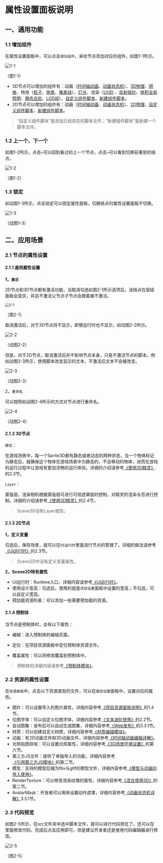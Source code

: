 # 属性设置面板说明

## 一、通用功能

### 1.1 增加组件

在属性设置面板中，可以点击`增加组件`，来给节点添加对应的组件，如图1-1所示。

![1-1](img/1-1.png)

（图1-1）

- 3D节点可以增加的组件有：动画（[时间轴动画](../../../IDE/animationEditor/timelineGUI/readme.md)、[动画状态机](../../../IDE/animationEditor/aniController/readme.md)）、[3D物理](../../../IDE/physicsEditor/physics3D/readme.md)、[网格](../../../IDE/Component/Mesh/readme.md)、特效（[粒子](../../../IDE/particleEditor/readme.md)、[拖尾](../../../IDE/Component/Trail/readme.md)、[像素线](../../../IDE/Component/PixelLine/readme.md)）、[灯光](../../../3D/Light/readme.md)、渲染（[UI3D](../../../IDE/uiEditor/3DUI/readme.md) 、[反射探针](../../../IDE/Component/ReflectionProbe/readme.md)、[体积全局照明](../../../IDE/Component/VolumetricGI/readme.md)、[静态合批](../../../IDE/Component/StaticBatchVolume/readme.md)、[LOD组](../../../IDE/Component/LOD/readme.md)）、[自定义组件脚本](../../../basics/IDE/entry/readme.md)、[新建组件脚本](../../../basics/common/Component/readme.md)。
- 2D节点可以增加的组件有：动画（[时间轴动画](../../../IDE/animationEditor/timelineGUI/readme.md)、[动画状态机](../../../IDE/animationEditor/aniController/readme.md)）、[2D物理](../../../IDE/physicsEditor/physics2D/readme.md)、[自定义组件脚本](../../../basics/IDE/entry/readme.md)、[新建组件脚本](../../../basics/common/Component/readme.md)。

> “自定义组件脚本”是添加已经存在的脚本文件；“新建组件脚本”是新建一个脚本文件。

### 1.2 上一个、下一个

如图1-2所示，点击`<`可以回到看过的上一个节点，点击`>`可以看到切换前看到的结点。

![1-2](img/1-2.png)

（图1-2）

### 1.3 锁定

如动图1-3所示，点击锁定可以锁定属性面板，切换结点时属性设置面板不切换。

![1-3](img/1-3.gif)

（动图1-3）



## 二、应用场景

### 2.1 节点的属性设置

#### 2.1.1 通用属性设置

**1，`激活`**

2D节点和3D节点都有激活功能，当取消勾选如图2-1所示选项后，该结点在层级面板会变灰，并且不激活父节点子节点会跟着被不激活。

<img src="img/2-1.png" alt="2-1" style="zoom: 80%;" />

（图2-1）

取消激活后，对于3D节点将不显示，即使运行时也不显示，如动图2-2所示。

![2-2](img/2-2.gif)

（动图2-2）

但是，对于2D节点，取消激活后并不影响节点本身，只是不激活节点的脚本。例如动图2-3所示，使用脚本改变显示的文本，不激活后文本不会被改变。

![2-3](img/2-3.gif)

（动图2-3）



2，`重命名`

可以按照如动图2-4所示的方式对节点进行重命名。

![2-4](img/2-4.gif)

（动图2-4）



#### 2.1.2 3D节点

`静态`：

在游戏场景中，每一个Sprite3D都有静态或者动态的两种状态，当一个物体标记为静态后，就确保这个物体在游戏场景中为静态的、不会移动的物体，进而在游戏的运行过程中让游戏有更加流畅的运行体验。详细的介绍请参考[《使用3D精灵》](../../../3D/Sprite3D/readme.md)的2.3节。

`Layer`：

蒙版层，渲染相机根据蒙版层可进行可视遮罩层的控制，对精灵的渲染与否进行控制。详细的介绍请参考[《使用3D精灵》](../../../3D/Sprite3D/readme.md)的2.4节。

> Scene3D没有Layer属性。



#### 2.1.3 2D节点

**1，定义变量**

勾选后，保存场景，就可以在`UI运行时`里面进行节点的管理了。详细的做法请参考[《UI运行时》](../../../IDE/uiEditor/runtime/readme.md)的2.3节。

> Scene2D中没有定义变量属性。

**2，Scene2D特有属性**

- UI运行时：Runtime入口，详细内容请参考[《UI运行时》](../../../IDE/uiEditor/runtime/readme.md)。
- 使用设计宽高：勾选后，使用的就是`项目设置`面板中设置的宽高；不勾选，可以自定义宽高。
- 预加载资源列表：可以添加一些需要预加载的资源。



#### 2.1.4 预制体

当节点是预制体时，会有以下属性：

- 编辑：进入预制体的编辑页面。

- 定位：在项目资源面板中定位预制体资源文件。

- 覆盖属性：可以将修改覆盖到预制体中。

> 预制体的详细内容请参考[《预制体模块》](../../../IDE/prefab/readme.md)。



### 2.2 资源的属性设置

在`资源面板`中，点击以下资源类型的文件，可以在`属性设置`面板中，设置对应的属性。

- 图片：可以设置导入的图片属性，详细内容参考[《项目资源面板说明》](../../../basics/IDE/assets/readme.md)的1.4节。
- 位图字体：可以自定义位图字体，详细内容参考[《文本进阶使用》](../../../2D/advanced/useText/readme.md)的2.2节。
- 自动图集：发布后可以自动生成图集，详细内容参考[《Web发布》](../../../released/web/readme.md)的3.3.1节。
- 材质：可以创建自定义材质，详细内容参考[《材质编辑模块》](../../../IDE/materialEditor/readme.md)。
- 动画：有2D动画文件和3D动画文件，详细内容参考[《时间轴动画编辑详解》](../../../IDE/animationEditor/timelineGUI/readme.md)。
- 光照贴图烘培：可以设置光照属性，详细内容参考[《3D场景环境设置》](../../../IDE/sceneEditor/environment/readme.md)的第六节。
- 第三方JS文件：提供了单独导入的功能，详细内容参考[《引用第三方JS模块》](../../../basics/IDE/importJsLibrary/readme.md)的第二节。
- 模型：支持的模型后缀为fbx与gltf的模型文件，详细内容参考[《模型与动画的导入使用》](../../../3D/useModel/readme.md)。
- RenderTexture：可以修改渲染纹理的属性，详细内容参考[《混合使用3D》](../../../IDE/uiEditor/use3D/readme.md)的第二节。
- AvatarMask：开发者可以用来设置动作遮罩，详细内容参考[《动画状态机详解》](../../../IDE/animationEditor/aniController/readme.md)3.5.1节。



### 2.3 代码预览

如图2-5所示，在src文件夹中选中脚本文件，就可以进行代码预览了。还可以在里面修改代码，完成后点击应用即可，但是建议开发者还是使用代码编辑器进行修改。

![2-5](img/2-5.png)

（图2-5）